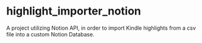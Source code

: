 # highlight_importer_notion
A project utilizing Notion API, in order to import Kindle highlights from a csv file into a custom Notion Database.
